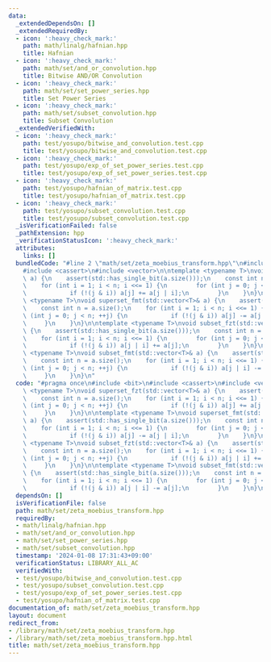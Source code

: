 ```yaml
---
data:
  _extendedDependsOn: []
  _extendedRequiredBy:
  - icon: ':heavy_check_mark:'
    path: math/linalg/hafnian.hpp
    title: Hafnian
  - icon: ':heavy_check_mark:'
    path: math/set/and_or_convolution.hpp
    title: Bitwise AND/OR Convolution
  - icon: ':heavy_check_mark:'
    path: math/set/set_power_series.hpp
    title: Set Power Series
  - icon: ':heavy_check_mark:'
    path: math/set/subset_convolution.hpp
    title: Subset Convolution
  _extendedVerifiedWith:
  - icon: ':heavy_check_mark:'
    path: test/yosupo/bitwise_and_convolution.test.cpp
    title: test/yosupo/bitwise_and_convolution.test.cpp
  - icon: ':heavy_check_mark:'
    path: test/yosupo/exp_of_set_power_series.test.cpp
    title: test/yosupo/exp_of_set_power_series.test.cpp
  - icon: ':heavy_check_mark:'
    path: test/yosupo/hafnian_of_matrix.test.cpp
    title: test/yosupo/hafnian_of_matrix.test.cpp
  - icon: ':heavy_check_mark:'
    path: test/yosupo/subset_convolution.test.cpp
    title: test/yosupo/subset_convolution.test.cpp
  _isVerificationFailed: false
  _pathExtension: hpp
  _verificationStatusIcon: ':heavy_check_mark:'
  attributes:
    links: []
  bundledCode: "#line 2 \"math/set/zeta_moebius_transform.hpp\"\n#include <bit>\n\
    #include <cassert>\n#include <vector>\n\ntemplate <typename T>\nvoid superset_fzt(std::vector<T>&\
    \ a) {\n    assert(std::has_single_bit(a.size()));\n    const int n = a.size();\n\
    \    for (int i = 1; i < n; i <<= 1) {\n        for (int j = 0; j < n; ++j) {\n\
    \            if (!(j & i)) a[j] += a[j | i];\n        }\n    }\n}\n\ntemplate\
    \ <typename T>\nvoid superset_fmt(std::vector<T>& a) {\n    assert(std::has_single_bit(a.size()));\n\
    \    const int n = a.size();\n    for (int i = 1; i < n; i <<= 1) {\n        for\
    \ (int j = 0; j < n; ++j) {\n            if (!(j & i)) a[j] -= a[j | i];\n   \
    \     }\n    }\n}\n\ntemplate <typename T>\nvoid subset_fzt(std::vector<T>& a)\
    \ {\n    assert(std::has_single_bit(a.size()));\n    const int n = a.size();\n\
    \    for (int i = 1; i < n; i <<= 1) {\n        for (int j = 0; j < n; ++j) {\n\
    \            if (!(j & i)) a[j | i] += a[j];\n        }\n    }\n}\n\ntemplate\
    \ <typename T>\nvoid subset_fmt(std::vector<T>& a) {\n    assert(std::has_single_bit(a.size()));\n\
    \    const int n = a.size();\n    for (int i = 1; i < n; i <<= 1) {\n        for\
    \ (int j = 0; j < n; ++j) {\n            if (!(j & i)) a[j | i] -= a[j];\n   \
    \     }\n    }\n}\n"
  code: "#pragma once\n#include <bit>\n#include <cassert>\n#include <vector>\n\ntemplate\
    \ <typename T>\nvoid superset_fzt(std::vector<T>& a) {\n    assert(std::has_single_bit(a.size()));\n\
    \    const int n = a.size();\n    for (int i = 1; i < n; i <<= 1) {\n        for\
    \ (int j = 0; j < n; ++j) {\n            if (!(j & i)) a[j] += a[j | i];\n   \
    \     }\n    }\n}\n\ntemplate <typename T>\nvoid superset_fmt(std::vector<T>&\
    \ a) {\n    assert(std::has_single_bit(a.size()));\n    const int n = a.size();\n\
    \    for (int i = 1; i < n; i <<= 1) {\n        for (int j = 0; j < n; ++j) {\n\
    \            if (!(j & i)) a[j] -= a[j | i];\n        }\n    }\n}\n\ntemplate\
    \ <typename T>\nvoid subset_fzt(std::vector<T>& a) {\n    assert(std::has_single_bit(a.size()));\n\
    \    const int n = a.size();\n    for (int i = 1; i < n; i <<= 1) {\n        for\
    \ (int j = 0; j < n; ++j) {\n            if (!(j & i)) a[j | i] += a[j];\n   \
    \     }\n    }\n}\n\ntemplate <typename T>\nvoid subset_fmt(std::vector<T>& a)\
    \ {\n    assert(std::has_single_bit(a.size()));\n    const int n = a.size();\n\
    \    for (int i = 1; i < n; i <<= 1) {\n        for (int j = 0; j < n; ++j) {\n\
    \            if (!(j & i)) a[j | i] -= a[j];\n        }\n    }\n}\n"
  dependsOn: []
  isVerificationFile: false
  path: math/set/zeta_moebius_transform.hpp
  requiredBy:
  - math/linalg/hafnian.hpp
  - math/set/and_or_convolution.hpp
  - math/set/set_power_series.hpp
  - math/set/subset_convolution.hpp
  timestamp: '2024-01-08 17:31:43+09:00'
  verificationStatus: LIBRARY_ALL_AC
  verifiedWith:
  - test/yosupo/bitwise_and_convolution.test.cpp
  - test/yosupo/subset_convolution.test.cpp
  - test/yosupo/exp_of_set_power_series.test.cpp
  - test/yosupo/hafnian_of_matrix.test.cpp
documentation_of: math/set/zeta_moebius_transform.hpp
layout: document
redirect_from:
- /library/math/set/zeta_moebius_transform.hpp
- /library/math/set/zeta_moebius_transform.hpp.html
title: math/set/zeta_moebius_transform.hpp
---
```


